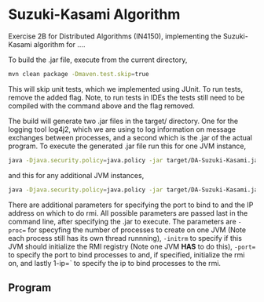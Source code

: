 # Suzuki-Kasami Algorithm

Exercise 2B for Distributed Algorithms (IN4150), implementing the Suzuki-Kasami algorithm for ....

To build the .jar file, execute from the current directory,

```bash
mvn clean package -Dmaven.test.skip=true 
```

This will skip unit tests, which we implemented using JUnit. To run tests, remove the added flag.
Note, to run tests in IDEs the tests still need to be compiled with the command above and the flag removed.

The build will generate two .jar files in the target/ directory. One for the logging tool log4j2, which we are using
to log information on message exchanges between processes, and a second which is the .jar of the actual program.
To execute the generated .jar file run this for one JVM instance,

```bash
java -Djava.security.policy=java.policy -jar target/DA-Suzuki-Kasami.jar -initrmi -proc=1
```
and this for any additional JVM instances,

```bash
java -Djava.security.policy=java.policy -jar target/DA-Suzuki-Kasami.jar -proc=1
```

There are additional parameters for specifying the port to bind to and the IP address on which to do rmi.
All possible parameters are passed last in the command line, after specifying the .jar to execute. The parameters 
are `-proc=` for specyfing the number of processes to create on one JVM (Note each process still has its own 
thread runnning), `-initrm` to specify if this JVM should initialize the RMI registry (Note one JVM **HAS** to 
do this), `-port=` to specify the port to bind processes to and, if specified, initialize the rmi on, and lastly
1-ip=` to specify the ip to bind processes to the rmi.


## Program

